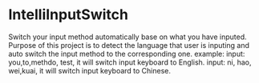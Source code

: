 # IntelliInputSwitch
Switch your input method automatically base on what you have inputed.
Purpose of this project is to detect the language that user is inputing and auto switch the input method to the corresponding one.
example: 
input: you,to,methdo, test, it will switch input keyboard to English.
input: ni, hao, wei,kuai,  it will switch input keyboard to Chinese.

